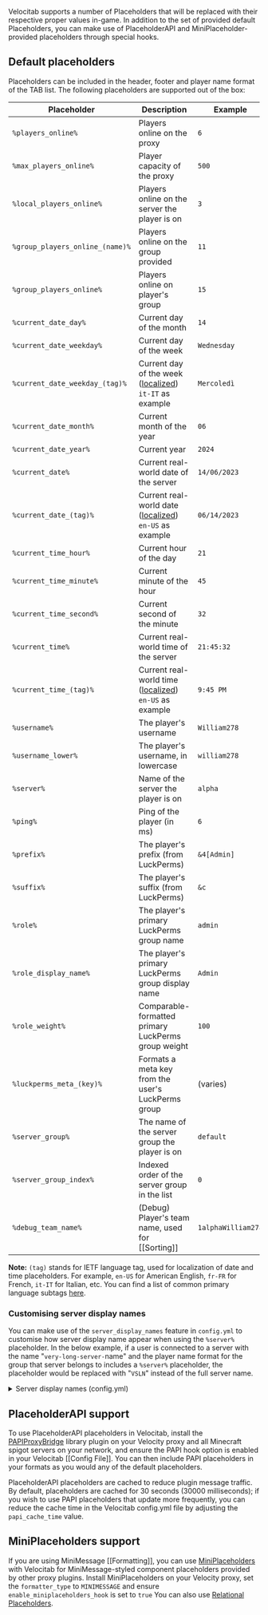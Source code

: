 Velocitab supports a number of Placeholders that will be replaced with their respective proper values in-game. In addition to the set of provided default Placeholders, you can make use of PlaceholderAPI and MiniPlaceholder-provided placeholders through special hooks.

## Default placeholders
Placeholders can be included in the header, footer and player name format of the TAB list. The following placeholders are supported out of the box:

| Placeholder                     | Description                                                                                                                                       | Example            |
|---------------------------------|---------------------------------------------------------------------------------------------------------------------------------------------------|--------------------|
| `%players_online%`              | Players online on the proxy                                                                                                                       | `6`                |
| `%max_players_online%`          | Player capacity of the proxy                                                                                                                      | `500`              |
| `%local_players_online%`        | Players online on the server the player is on                                                                                                     | `3`                |
| `%group_players_online_(name)%` | Players online on the group provided                                                                                                              | `11`               |
| `%group_players_online%`        | Players online on player's group                                                                                                                  | `15`               |
| `%current_date_day%`            | Current day of the month                                                                                                                          | `14`               |
| `%current_date_weekday%`        | Current day of the week                                                                                                                           | `Wednesday`        |
| `%current_date_weekday_(tag)%`  | Current day of the week ([localized](https://en.wikipedia.org/wiki/IETF_language_tag#List_of_common_primary_language_subtags)) `it-IT` as example | `Mercoledì`        |
| `%current_date_month%`          | Current month of the year                                                                                                                         | `06`               |
| `%current_date_year%`           | Current year                                                                                                                                      | `2024`             |
| `%current_date%`                | Current real-world date of the server                                                                                                             | `14/06/2023`       |
| `%current_date_(tag)%`          | Current real-world date ([localized](https://en.wikipedia.org/wiki/IETF_language_tag#List_of_common_primary_language_subtags)) `en-US` as example | `06/14/2023`       |
| `%current_time_hour%`           | Current hour of the day                                                                                                                           | `21`               |
| `%current_time_minute%`         | Current minute of the hour                                                                                                                        | `45`               |
| `%current_time_second%`         | Current second of the minute                                                                                                                      | `32`               |
| `%current_time%`                | Current real-world time of the server                                                                                                             | `21:45:32`         |
| `%current_time_(tag)%`          | Current real-world time ([localized](https://en.wikipedia.org/wiki/IETF_language_tag#List_of_common_primary_language_subtags)) `en-US` as example | `9:45 PM`          |
| `%username%`                    | The player's username                                                                                                                             | `William278`       |
| `%username_lower%`              | The player's username, in lowercase                                                                                                               | `william278`       |
| `%server%`                      | Name of the server the player is on                                                                                                               | `alpha`            |
| `%ping%`                        | Ping of the player (in ms)                                                                                                                        | `6`                |
| `%prefix%`                      | The player's prefix (from LuckPerms)                                                                                                              | `&4[Admin]`        |
| `%suffix%`                      | The player's suffix (from LuckPerms)                                                                                                              | `&c `              |
| `%role%`                        | The player's primary LuckPerms group name                                                                                                         | `admin`            |
| `%role_display_name%`           | The player's primary LuckPerms group display name                                                                                                 | `Admin`            |
| `%role_weight%`                 | Comparable-formatted primary LuckPerms group weight                                                                                               | `100`              |
| `%luckperms_meta_(key)%`        | Formats a meta key from the user's LuckPerms group                                                                                                | (varies)           |
| `%server_group%`                | The name of the server group the player is on                                                                                                     | `default`          |
| `%server_group_index%`          | Indexed order of the server group in the list                                                                                                     | `0`                |
| `%debug_team_name%`             | (Debug) Player's team name, used for [[Sorting]]                                                                                                  | `1alphaWilliam278` |

**Note:** `(tag)` stands for IETF language tag, used for localization of date and time placeholders. For example, `en-US` for American English, `fr-FR` for French, `it-IT` for Italian, etc.
You can find a list of common primary language subtags [here](https://en.wikipedia.org/wiki/IETF_language_tag#List_of_common_primary_language_subtags).


### Customising server display names
You can make use of the `server_display_names` feature in `config.yml` to customise how server display name appear when using the `%server%` placeholder. In the below example, if a user is connected to a server with the name "`very-long-server-`name" and the player name format for the group that server belongs to includes a `%server%` placeholder, the placeholder would be replaced with "`VSLN`" instead of the full server name.

<details>
<summary>Server display names (config.yml)</summary>

```yaml
# Define custom names to be shown in the TAB list for specific server names.
# If no custom display name is provided for a server, its original name will be used.
server_display_names:
  very-long-server-name: VLSN
```
</details>

## PlaceholderAPI support
To use PlaceholderAPI placeholders in Velocitab, install the [PAPIProxyBridge](https://modrinth.com/plugin/papiproxybridge) library plugin on your Velocity proxy and all Minecraft spigot servers on your network, and ensure the PAPI hook option is enabled in your Velocitab [[Config File]]. You can then include PAPI placeholders in your formats as you would any of the default placeholders.

PlaceholderAPI placeholders are cached to reduce plugin message traffic. By default, placeholders are cached for 30 seconds (30000 milliseconds); if you wish to use PAPI placeholders that update more frequently, you can reduce the cache time in the Velocitab config.yml file by adjusting the `papi_cache_time` value.

## MiniPlaceholders support
If you are using MiniMessage [[Formatting]], you can use [MiniPlaceholders](https://github.com/MiniPlaceholders/MiniPlaceholders) with Velocitab for MiniMessage-styled component placeholders provided by other proxy plugins. Install MiniPlaceholders on your Velocity proxy, set the `formatter_type` to `MINIMESSAGE` and ensure `enable_miniplaceholders_hook` is set to `true`
You can also use [Relational Placeholders](Relational-Placeholders).